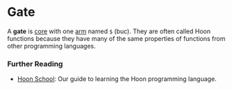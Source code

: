 # Gate

A **gate** is [core](core) with one [arm](arm) named `$` (buc). They are often called Hoon functions because they have many of the same properties of functions from other programming languages.

### Further Reading

- [Hoon School](../courses/hoon-school): Our guide to learning the Hoon programming language.
